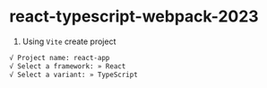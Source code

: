 # react-typescript-webpack-2023

1. Using `Vite` create project

```sh
√ Project name: react-app
√ Select a framework: » React
√ Select a variant: » TypeScript
```